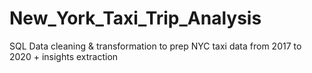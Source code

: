 # New_York_Taxi_Trip_Analysis
SQL Data cleaning &amp; transformation to prep NYC taxi data from 2017 to 2020 + insights extraction
